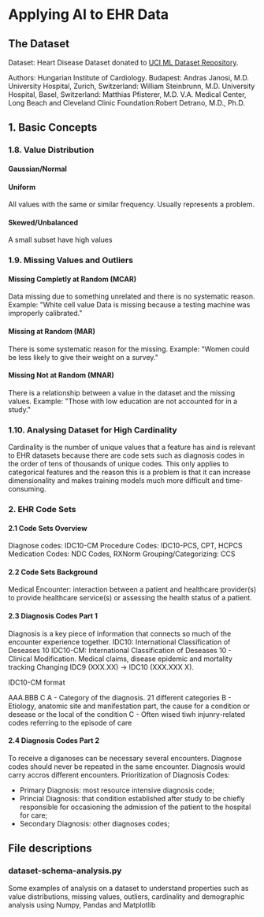 # Applying AI to EHR Data

## The Dataset
Dataset: Heart Disease Dataset donated to [UCI ML Dataset Repository](https://archive.ics.uci.edu/ml/datasets/heart+Disease).

Authors:
Hungarian Institute of Cardiology. Budapest: Andras Janosi, M.D.
University Hospital, Zurich, Switzerland: William Steinbrunn, M.D.
University Hospital, Basel, Switzerland: Matthias Pfisterer, M.D.
V.A. Medical Center, Long Beach and Cleveland Clinic Foundation:Robert Detrano, M.D., Ph.D.

## 1. Basic Concepts

### 1.8. Value Distribution
#### Gaussian/Normal
#### Uniform
All values with the same or similar frequency. Usually represents a problem.
#### Skewed/Unbalanced
A small subset have high values

### 1.9. Missing Values and Outliers
#### Missing Completly at Random (MCAR)
Data missing due to something unrelated and there is no systematic reason.
Example: "White cell value Data is missing because a testing machine was improperly calibrated."
#### Missing at Random (MAR)
There is some systematic reason for the missing.
Example: "Women could be less likely to give their weight on a survey."
#### Missing Not at Random (MNAR)
There is a relationship between a value in the dataset and the missing values.
Example: "Those with low education are not accounted for in a study."

### 1.10. Analysing Dataset for High Cardinality
Cardinality is the number of unique values that a feature has aind is relevant to EHR datasets because there are code sets such as diagnosis codes in the order of tens of thousands of unique codes. This only applies to categorical features and the reason this is a problem is that it can increase dimensionality and makes training models much more difficult and time-consuming.

### 2. EHR Code Sets
#### 2.1 Code Sets Overview

Diagnose codes: IDC10-CM
Procedure Codes: IDC10-PCS, CPT, HCPCS
Medication Codes: NDC Codes, RXNorm
Grouping/Categorizing: CCS

#### 2.2 Code Sets Background
Medical Encounter: interaction between a patient and healthcare provider(s) to provide healthcare service(s) or assessing the health status of a patient.

#### 2.3 Diagnosis Codes Part 1
Diagnosis is a key piece of information that connects so much of the encounter experience together.
IDC10: International Classification of Deseases 10
IDC10-CM: International Classification of Deseases 10 - Clinical Modification. Medical claims, disease epidemic and mortality tracking
Changing IDC9 (XXX.XX) -> IDC10 (XXX.XXX X).

IDC10-CM format

AAA.BBB C
A - Category of the diagnosis. 21 different categories
B - Etiology, anatomic site and manifestation part, the cause for a condition or desease or the local of the condition
C - Often wised tiwh injunry-related codes referring to the episode of care

#### 2.4 Diagnosis Codes Part 2
To receive a diganoses can be necessary several encounters.
Diagnose codes should never be repeated in the same encounter.
Diagnosis would carry accros different encounters.
Prioritization of Diagnosis Codes:
 - Primary Diagnosis: most resource intensive diagnosis code;
 - Princial Diagnosis: that condition established after study to be chiefly responsible for occasioning the admission of the patient to the hospital for care;
 - Secondary Diagnosis: other diagnoses codes;



## File descriptions
### dataset-schema-analysis.py
Some examples of analysis on a dataset to understand properties such as value distributions, missing values, outliers, cardinality and demographic analysis using Numpy, Pandas and Matplotlib